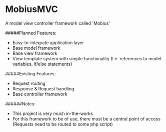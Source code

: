 # MobiusMVC
A model view controller framework called 'Mobius'

#####Planned Features:
 - Easy-to-integrate application layer
 - Base model framework
 - Base view framework
 - View template system with simple functionality (I.e. references to model variables, if/else statements)
 
#####Existing Features:
 - Request routing
 - Response & Request handling
 - Base controller framework
 
 
######Notes:
 - This project is very much in-the-works
 - For this framework to be of use, there must be a central point of access (Requests need to be routed to some php script)
